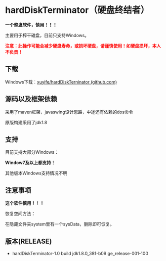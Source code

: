 # hardDiskTerminator（硬盘终结者）

**一个整蛊软件，慎用！！！**

主要用于榨干磁盘，目前只支持Windows。

<strong style="color: red;">注意：此操作可能会减少硬盘寿命，或损坏硬盘，请谨慎使用！如硬盘损坏，本人不负责！</strong>

## 下载

Windows下载：[xuyife/hardDiskTerninator (github.com)](https://github.com/xuyife/hardDiskTerninator/release)

## 源码以及框架依赖

采用了maven框架，javaswing设计思路，中途还有依赖的dos命令

原版构建采用了jdk1.8

## 支持

目前支持大部分Windows：

**Window7及以上都支持！**

其他版本Windows支持情况不明

## 注意事项

**这个软件慎用！！！**

恢复空间方法：

在隐藏文件夹system里有一个sysData，删除即可恢复。

## 版本(RELEASE)

- hardDiskTerminator-1.0 build jdk1.8.0_381-b09 ge_release-001-100

